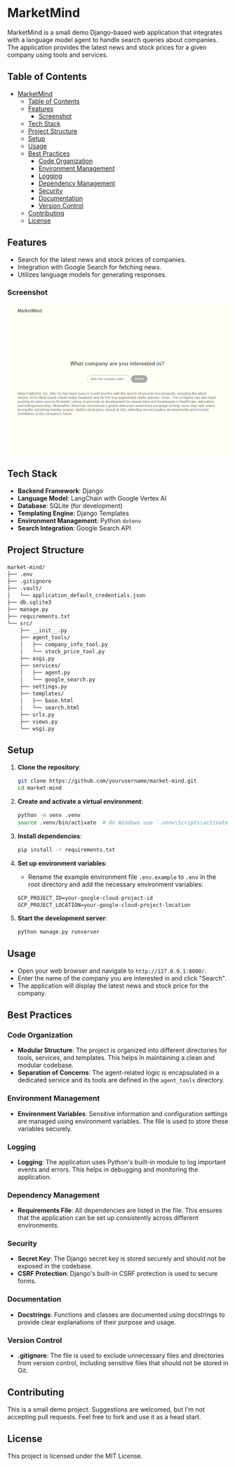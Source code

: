 # MarketMind

MarketMind is a small demo Django-based web application that integrates with a language model agent to handle search queries about companies. The application provides the latest news and stock prices for a given company using tools and services.

## Table of Contents

- [MarketMind](#marketmind)
  - [Table of Contents](#table-of-contents)
  - [Features](#features)
    - [Screenshot](#screenshot)
  - [Tech Stack](#tech-stack)
  - [Project Structure](#project-structure)
  - [Setup](#setup)
  - [Usage](#usage)
  - [Best Practices](#best-practices)
    - [Code Organization](#code-organization)
    - [Environment Management](#environment-management)
    - [Logging](#logging)
    - [Dependency Management](#dependency-management)
    - [Security](#security)
    - [Documentation](#documentation)
    - [Version Control](#version-control)
  - [Contributing](#contributing)
  - [License](#license)

## Features

- Search for the latest news and stock prices of companies.
- Integration with Google Search for fetching news.
- Utilizes language models for generating responses.

### Screenshot

![MarketMind Screenshot](home_screenshot.png)

## Tech Stack

- **Backend Framework**: Django
- **Language Model**: LangChain with Google Vertex AI
- **Database**: SQLite (for development)
- **Templating Engine**: Django Templates
- **Environment Management**: Python `dotenv`
- **Search Integration**: Google Search API

## Project Structure

```plaintext
market-mind/
├── .env
├── .gitignore
├── .vault/
│   └── application_default_credentials.json
├── db.sqlite3
├── manage.py
├── requirements.txt
└── src/
    ├── __init__.py
    ├── agent_tools/
    │   ├── company_info_tool.py
    │   └── stock_price_tool.py
    ├── asgi.py
    ├── services/
    │   ├── agent.py
    │   └── google_search.py
    ├── settings.py
    ├── templates/
    │   ├── base.html
    │   └── search.html
    ├── urls.py
    ├── views.py
    └── wsgi.py
```

## Setup

1. **Clone the repository**:

    ```sh
    git clone https://github.com/yourusername/market-mind.git
    cd market-mind
    ```

2. **Create and activate a virtual environment**:

    ```sh
    python -m venv .venv
    source .venv/bin/activate  # On Windows use `.venv\Scripts\activate`
    ```

3. **Install dependencies**:

    ```sh
    pip install -r requirements.txt
    ```

4. **Set up environment variables**:
    - Rename the example environment file `.env.example` to `.env` in the root directory and add the necessary environment variables:

    ```env
    GCP_PROJECT_ID=your-google-cloud-project-id
    GCP_PROJECT_LOCATION=your-google-cloud-project-location
    ```

5. **Start the development server**:

    ```sh
    python manage.py runserver
    ```

## Usage

- Open your web browser and navigate to `http://127.0.0.1:8000/`.
- Enter the name of the company you are interested in and click "Search".
- The application will display the latest news and stock price for the company.

## Best Practices

### Code Organization

- **Modular Structure**: The project is organized into different directories for tools, services, and templates. This helps in maintaining a clean and modular codebase.
- **Separation of Concerns**: The agent-related logic is encapsulated in a dedicated service and its tools are defined in the `agent_tools` directory.

### Environment Management

- **Environment Variables**: Sensitive information and configuration settings are managed using environment variables. The  file is used to store these variables securely.

### Logging

- **Logging**: The application uses Python's built-in  module to log important events and errors. This helps in debugging and monitoring the application.

### Dependency Management

- **Requirements File**: All dependencies are listed in the  file. This ensures that the application can be set up consistently across different environments.

### Security

- **Secret Key**: The Django secret key is stored securely and should not be exposed in the codebase.
- **CSRF Protection**: Django's built-in CSRF protection is used to secure forms.

### Documentation

- **Docstrings**: Functions and classes are documented using docstrings to provide clear explanations of their purpose and usage.

### Version Control

- **.gitignore**: The  file is used to exclude unnecessary files and directories from version control, including sensitive files that should not be stored in Git.

## Contributing

This is a small demo project. Suggestions are welcomed, but I'm not accepting pull requests. Feel free to fork and use it as a head start.

## License

This project is licensed under the MIT License.
